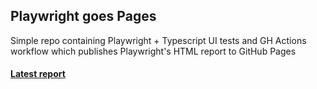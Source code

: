 ## Playwright goes Pages
Simple repo containing Playwright + Typescript UI tests and GH Actions workflow which publishes Playwright's HTML report to GitHub Pages
#### [Latest report](https://danilo-vasojevic.github.io/pw_goes_pages/playwright-report/)
